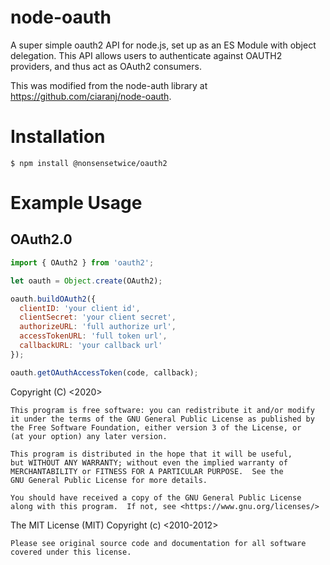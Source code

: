 node-oauth
===========
A super simple oauth2 API for node.js, set up as an ES Module with object delegation. This API allows users to authenticate against OAUTH2 providers, and thus act as OAuth2 consumers.

This was modified from the node-auth library at https://github.com/ciaranj/node-oauth.

Installation
============== 

    $ npm install @nonsensetwice/oauth2


Example Usage
==========

## OAuth2.0 
```javascript
import { OAuth2 } from 'oauth2';

let oauth = Object.create(OAuth2);

oauth.buildOAuth2({
  clientID: 'your client id',
  clientSecret: 'your client secret',
  authorizeURL: 'full authorize url',
  accessTokenURL: 'full token url',
  callbackURL: 'your callback url'
});

oauth.getOAuthAccessToken(code, callback);
```

Copyright (C) <2020>  <Joshua Alexander Castaneda>

    This program is free software: you can redistribute it and/or modify
    it under the terms of the GNU General Public License as published by
    the Free Software Foundation, either version 3 of the License, or
    (at your option) any later version.

    This program is distributed in the hope that it will be useful,
    but WITHOUT ANY WARRANTY; without even the implied warranty of
    MERCHANTABILITY or FITNESS FOR A PARTICULAR PURPOSE.  See the
    GNU General Public License for more details.

    You should have received a copy of the GNU General Public License
    along with this program.  If not, see <https://www.gnu.org/licenses/>
    

The MIT License (MIT)
Copyright (c) <2010-2012> <Ciaran Jessup>
    
    Please see original source code and documentation for all software
    covered under this license.